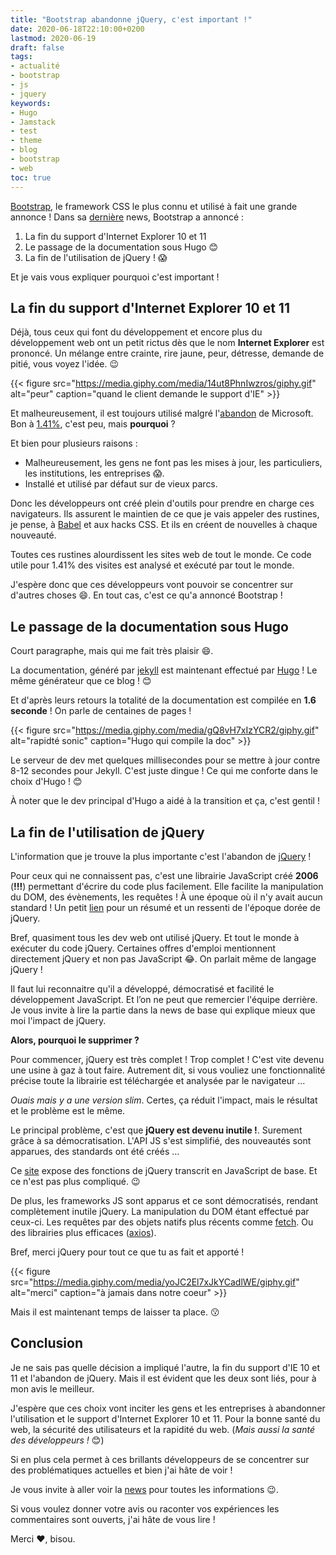 ```yaml
---
title: "Bootstrap abandonne jQuery, c'est important !"
date: 2020-06-18T22:10:00+0200
lastmod: 2020-06-19
draft: false
tags: 
- actualité
- bootstrap
- js
- jquery
keywords: 
- Hugo
- Jamstack
- test
- theme
- blog
- bootstrap
- web
toc: true
---
```


[Bootstrap](https://getbootstrap.com/), le framework CSS le plus connu et utilisé à fait une grande annonce !
Dans sa [dernière](https://blog.getbootstrap.com/2020/06/16/bootstrap-5-alpha/) news, Bootstrap a annoncé :

1. La fin du support d'Internet Explorer 10 et 11
2. Le passage de la documentation sous Hugo :blush:
3. La fin de l'utilisation de jQuery ! :scream:

Et je vais vous expliquer pourquoi c'est important !

## La fin du support d'Internet Explorer 10 et 11

Déjà, tous ceux qui font du développement et encore plus du développement web ont un petit rictus dès que le nom **Internet Explorer** est prononcé.
Un mélange entre crainte, rire jaune, peur, détresse, demande de pitié, vous voyez l'idée. :wink:

{{< figure src="https://media.giphy.com/media/14ut8PhnIwzros/giphy.gif" alt="peur" caption="quand le client demande le support d'IE" >}}

Et malheureusement, il est toujours utilisé malgré l'[abandon](https://www.lefigaro.fr/secteur/high-tech/2019/02/13/32001-20190213ARTFIG00173-microsoft-exhorte-a-ne-plus-utiliser-son-navigateur-internet-explorer.php) de Microsoft.
Bon à [1.41%](https://gs.statcounter.com/browser-market-share), c'est peu, mais **pourquoi** ?

Et bien pour plusieurs raisons :

- Malheureusement, les gens ne font pas les mises à jour, les particuliers, les institutions, les entreprises :scream:. 
- Installé et utilisé par défaut sur de vieux parcs.

Donc les développeurs ont créé plein d'outils pour prendre en charge ces navigateurs.
Ils assurent le maintien de ce que je vais appeler des rustines, je pense, à [Babel](https://babeljs.io/) et aux hacks CSS.
Et ils en créent de nouvelles à chaque nouveauté.

Toutes ces rustines alourdissent les sites web de tout le monde.
Ce code utile pour 1.41% des visites est analysé et exécuté par tout le monde.

J'espère donc que ces développeurs vont pouvoir se concentrer sur d'autres choses :smile:.
En tout cas, c'est ce qu'a annoncé Bootstrap ! 

## Le passage de la documentation sous Hugo

Court paragraphe, mais qui me fait très plaisir :smile:.

La documentation, généré par [jekyll](https://jekyllrb.com/) est maintenant effectué par [Hugo](https://gohugo.io/) !
Le même générateur que ce blog ! :blush:

Et d'après leurs retours la totalité de la documentation est compilée en **1.6 seconde** ! On parle de centaines de pages !

{{< figure src="https://media.giphy.com/media/gQ8vH7xIzYCR2/giphy.gif" alt="rapidté sonic" caption="Hugo qui compile la doc" >}}

Le serveur de dev met quelques millisecondes pour se mettre à jour contre 8-12 secondes pour Jekyll.
C'est juste dingue ! Ce qui me conforte dans le choix d'Hugo ! :blush:

À noter que le dev principal d'Hugo a aidé à la transition et ça, c'est gentil !

## La fin de l'utilisation de jQuery
L'information que je trouve la plus importante c'est l'abandon de [jQuery](https://jquery.com/) !

Pour ceux qui ne connaissent pas, c'est une librairie JavaScript créé **2006** (**!!!**) permettant d'écrire du code plus facilement.
Elle facilite la manipulation du DOM, des évènements, les requêtes ! À une époque où il n'y avait aucun standard !
Un petit [lien](https://www.mathieurobin.com/2014/09/il-est-temps-davoir-deja-quitte-jquery/) pour un résumé et un ressenti de l'époque dorée de jQuery.

Bref, quasiment tous les dev web ont utilisé jQuery. Et tout le monde à exécuter du code jQuery.
Certaines offres d'emploi mentionnent directement jQuery et non pas JavaScript :joy:. On parlait même de langage jQuery !

Il faut lui reconnaitre qu'il a développé, démocratisé et facilité le développement JavaScript.
Et l’on ne peut que remercier l'équipe derrière. Je vous invite à lire la partie dans la news de base qui explique mieux que moi l'impact de jQuery.

**Alors, pourquoi le supprimer ?**

Pour commencer, jQuery est très complet ! Trop complet ! C'est vite devenu une usine à gaz à tout faire.
Autrement dit, si vous vouliez une fonctionnalité précise toute la librairie est téléchargée et analysée par le navigateur ...

*Ouais mais y a une version slim*. Certes, ça réduit l'impact, mais le résultat et le problème est le même.

Le principal problème, c'est que **jQuery est devenu inutile !**. Surement grâce à sa démocratisation.
L'API JS s'est simplifié, des nouveautés sont apparues, des standards ont été créés ... 

Ce [site](http://youmightnotneedjquery.com/) expose des fonctions de jQuery transcrit en JavaScript de base.
Et ce n'est pas plus compliqué. :wink:

De plus, les frameworks JS sont apparus et ce sont démocratisés, rendant complètement inutile jQuery.
La manipulation du DOM étant effectué par ceux-ci. Les requêtes par des objets natifs plus récents comme [fetch](https://developer.mozilla.org/fr/docs/Web/API/Fetch_API/Using_Fetch).
Ou des librairies plus efficaces ([axios](https://github.com/axios/axios)).

Bref, merci jQuery pour tout ce que tu as fait et apporté !

{{< figure src="https://media.giphy.com/media/yoJC2El7xJkYCadlWE/giphy.gif" alt="merci" caption="à jamais dans notre coeur" >}}

Mais il est maintenant temps de laisser ta place. :kissing:

## Conclusion

Je ne sais pas quelle décision a impliqué l'autre, la fin du support d'IE 10 et 11 et l'abandon de jQuery.
Mais il est évident que les deux sont liés, pour à mon avis le meilleur.

J'espère que ces choix vont inciter les gens et les entreprises à abandonner l'utilisation et le support d'Internet Explorer 10 et 11.
Pour la bonne santé du web, la sécurité des utilisateurs et la rapidité du web. (*Mais aussi la santé des développeurs !* :blush:)

Si en plus cela permet à ces brillants développeurs de se concentrer sur des problématiques actuelles et bien j'ai hâte de voir !

Je vous invite à aller voir la [news](https://blog.getbootstrap.com/2020/06/16/bootstrap-5-alpha/) pour toutes les informations :wink:.

Si vous voulez donner votre avis ou raconter vos expériences les commentaires sont ouverts, j'ai hâte de vous lire !

Merci :heart:, bisou.
